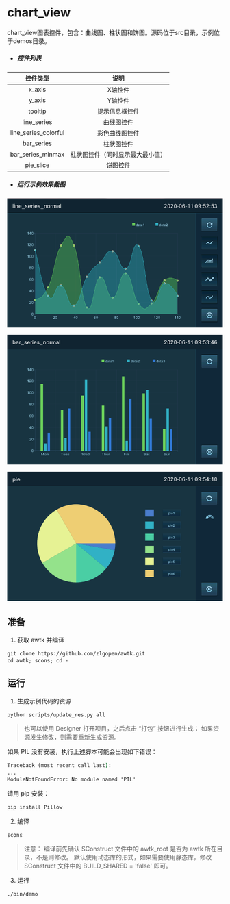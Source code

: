 # chart_view

chart_view图表控件，包含：曲线图、柱状图和饼图。源码位于src目录，示例位于demos目录。

- ##### 控件列表

|       控件类型       |               说明               |
| :------------------: | :------------------------------: |
|        x_axis        |             X轴控件              |
|        y_axis        |             Y轴控件              |
|       tooltip        |          提示信息框控件          |
|     line_series      |            曲线图控件            |
| line_series_colorful |          彩色曲线图控件          |
|      bar_series      |            柱状图控件            |
|  bar_series_minmax   | 柱状图控件（同时显示最大最小值） |
|      pie_slice       |             饼图控件             |

- ##### 运行示例效果截图

![](docs\images\曲线图.png)



![](docs\images\柱状图.png)



![](docs\images\饼图.png)

## 准备

1. 获取 awtk 并编译

```
git clone https://github.com/zlgopen/awtk.git
cd awtk; scons; cd -
```

## 运行

1. 生成示例代码的资源

```
python scripts/update_res.py all
```
> 也可以使用 Designer 打开项目，之后点击 “打包” 按钮进行生成；
> 如果资源发生修改，则需要重新生成资源。

如果 PIL 没有安装，执行上述脚本可能会出现如下错误：
```cmd
Traceback (most recent call last):
...
ModuleNotFoundError: No module named 'PIL'
```
请用 pip 安装：
```cmd
pip install Pillow
```

2. 编译

```
scons
```
> 注意：
> 编译前先确认 SConstruct 文件中的 awtk_root 是否为 awtk 所在目录，不是则修改。
> 默认使用动态库的形式，如果需要使用静态库，修改 SConstruct 文件中的 BUILD_SHARED = 'false' 即可。

3. 运行
```
./bin/demo
```


